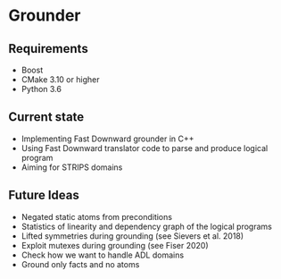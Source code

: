 Grounder
======

Requirements
--
- Boost
- CMake 3.10 or higher
- Python 3.6

Current state
--
- Implementing Fast Downward grounder in C++
- Using Fast Downward translator code to parse and produce logical program
- Aiming for STRIPS domains

## Future Ideas
- Negated static atoms from preconditions
- Statistics of linearity and dependency graph of the logical programs
- Lifted symmetries during grounding (see Sievers et al. 2018)
- Exploit mutexes during grounding (see Fiser 2020)
- Check how we want to handle ADL domains
- Ground only facts and no atoms
